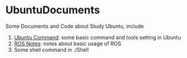 # UbuntuDocuments
Some Documents and Code about Study Ubuntu, include
1. [Ubuntu Command](UbuntuCommand.md): some basic command and tools setting in Ubuntu
1. [ROS Notes](ROSNotes.md): notes about basic usage of ROS
1. Some shell command in ./Shell
